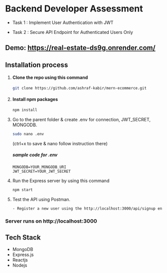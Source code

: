 # Backend Developer Assessment

- Task 1 : Implement User Authentication with JWT

- Task 2 : Secure API Endpoint for Authenticated Users Only

## Demo: https://real-estate-ds9g.onrender.com/

## Installation process

1. #### Clone the repo using this command

   ```bash
   git clone https://github.com/ashraf-kabir/mern-ecommerce.git
   ```

2. #### Install npm packages

   ```bash
   npm install
   ```

3. Go to the parent folder & create .env for connection, JWT_SECRET, MONGODB.

   ```bash
   sudo nano .env
   ```

   (ctrl+x to save & nano follow instruction there)

   ##### sample code for .env

   ```env
   MONGODB=YOUR_MONGODB_URI
   JWT_SECRET=YOUR_JWT_SECRET
   ```

4. Run the Express server by using this command

   ```bash
   npm start
   ```

5. Test the API using Postman.

   ```bash
   - Register a new user using the http://localhost:3000/api/signup endpoint.
   ```

### Server runs on http://localhost:3000

## Tech Stack

- MongoDB
- Express.js
- Reactjs
- Nodejs
